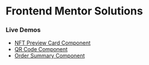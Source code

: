 # Frontend Mentor Solutions

### Live Demos
- [NFT Preview Card Component](https://cf-frontend-mentor.netlify.app/nft-preview-card-component/)
- [QR Code Component](https://cf-frontend-mentor.netlify.app/qr-code-component/)
- [Order Summary Component](https://cf-frontend-mentor.netlify.app/order-summary-component/)